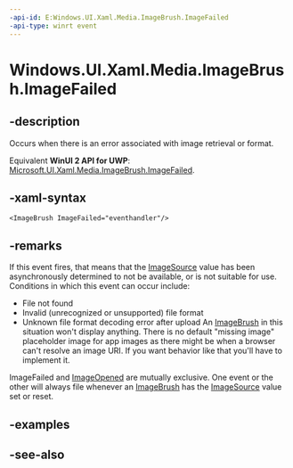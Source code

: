 ```yaml
---
-api-id: E:Windows.UI.Xaml.Media.ImageBrush.ImageFailed
-api-type: winrt event
---
```


<!-- Event syntax
public event Windows.UI.Xaml.ExceptionRoutedEventHandler ImageFailed
-->

# Windows.UI.Xaml.Media.ImageBrush.ImageFailed

## -description
Occurs when there is an error associated with image retrieval or format.

Equivalent **WinUI 2 API for UWP**: [Microsoft.UI.Xaml.Media.ImageBrush.ImageFailed](/windows/winui/api/microsoft.ui.xaml.media.imagebrush.imagefailed).

## -xaml-syntax
```xaml
<ImageBrush ImageFailed="eventhandler"/>
```


## -remarks
If this event fires, that means that the [ImageSource](imagebrush_imagesource.md) value has been asynchronously determined to not be available, or is not suitable for use. Conditions in which this event can occur include:


+ File not found
+ Invalid (unrecognized or unsupported) file format
+ Unknown file format decoding error after upload
An [ImageBrush](imagebrush.md) in this situation won't display anything. There is no default "missing image" placeholder image for app images as there might be when a browser can't resolve an image URI. If you want behavior like that you'll have to implement it.

ImageFailed and [ImageOpened](imagebrush_imageopened.md) are mutually exclusive. One event or the other will always file whenever an [ImageBrush](imagebrush.md) has the [ImageSource](imagebrush_imagesource.md) value set or reset.

## -examples

## -see-also
